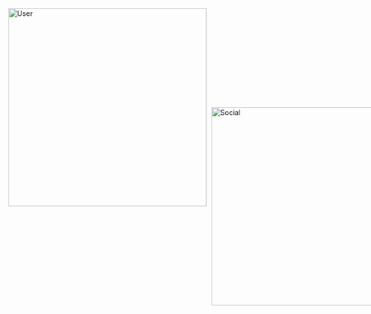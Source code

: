 <div style="display: flex; align-items: center; justify-content: space-between;">
    <img src="https://raw.githubusercontent.com/gist/mmichaell23/f524a2d6fd8fe8f64690adc5bf83e514/raw/b7529e55ca81ed6ff2cfbf25f7c4b5437f9fb779/user.svg" alt="User" width="400" style="margin-right: 10px; margin-bottom: 400px">
    <img src="https://raw.githubusercontent.com/gist/mmichaell23/f524a2d6fd8fe8f64690adc5bf83e514/raw/68fd0ec7eb782fb71cebc7fd629bd6f9b8daa5fa/social.svg" alt="Social" width="400">
</div>

